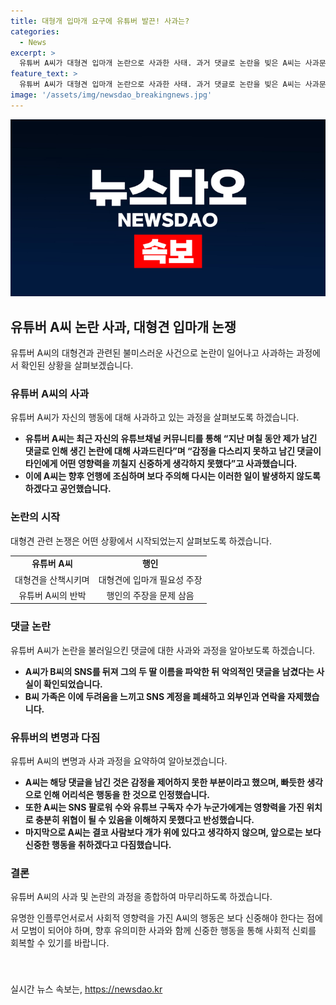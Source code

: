 ```yaml
---
title: 대형개 입마개 요구에 유튜버 발끈! 사과는?
categories:
  - News
excerpt: >
  유튜버 A씨가 대형견 입마개 논란으로 사과한 사태. 과거 댓글로 논란을 빚은 A씨는 사과문을 통해 감정을 다스리지 못한 행동을 후회하며 죄송함을 표했다. 대형견 관련 영상에 대한 논란은 댓글 전쟁으로 번지며 B씨와의 갈등으로 확대되었다. A씨의 인플루언서로서의 책임과 영향력을 고려하여 사과하고, 더 이상 이러한 사태가 반복되지 않도록 조심하겠다고 약속했다. B씨와 가족에게 개인적인 사과를 전하며 대형견 관련 경고에 대한 상황도 인정했다. A씨는 미래에 대한 조치를 약속하며 개에 대한 존중을 강조했다.
feature_text: >
  유튜버 A씨가 대형견 입마개 논란으로 사과한 사태. 과거 댓글로 논란을 빚은 A씨는 사과문을 통해 감정을 다스리지 못한 행동을 후회하며 죄송함을 표했다. 대형견 관련 영상에 대한 논란은 댓글 전쟁으로 번지며 B씨와의 갈등으로 확대되었다. A씨의 인플루언서로서의 책임과 영향력을 고려하여 사과하고, 더 이상 이러한 사태가 반복되지 않도록 조심하겠다고 약속했다. B씨와 가족에게 개인적인 사과를 전하며 대형견 관련 경고에 대한 상황도 인정했다. A씨는 미래에 대한 조치를 약속하며 개에 대한 존중을 강조했다.
image: '/assets/img/newsdao_breakingnews.jpg'
---
```


<p><img src="/assets/img/newsdao_breakingnews.jpg" alt="implanttips 속보" /></p>

<h2 data-ke-size="size26">유튜버 A씨 논란 사과, 대형견 입마개 논쟁</h2>

<p data-ke-size="size16">유튜버 A씨의 대형견과 관련된 불미스러운 사건으로 논란이 일어나고 사과하는 과정에서 확인된 상황을 살펴보겠습니다.</p>

<h3 data-ke-size="size24">유튜버 A씨의 사과</h3>

<p data-ke-size="size16">유튜버 A씨가 자신의 행동에 대해 사과하고 있는 과정을 살펴보도록 하겠습니다.</p>

<ul>
  <li><b>유튜버 A씨는 최근 자신의 유튜브채널 커뮤니티를 통해 “지난 며칠 동안 제가 남긴 댓글로 인해 생긴 논란에 대해 사과드린다”며 “감정을 다스리지 못하고 남긴 댓글이 타인에게 어떤 영향력을 끼칠지 신중하게 생각하지 못했다”고 사과했습니다.</b></li>
  <li><b>이에 A씨는 향후 언행에 조심하며 보다 주의해 다시는 이러한 일이 발생하지 않도록 하겠다고 공언했습니다.</b></li>
</ul>

<h3 data-ke-size="size24">논란의 시작</h3>

<p data-ke-size="size16">대형견 관련 논쟁은 어떤 상황에서 시작되었는지 살펴보도록 하겠습니다.</p>

<table>
  <tr>
    <td style="text-align: center; height: 17px;"><b>유튜버 A씨</b></td>
    <td style="text-align: center; height: 17px;"><b>행인</b></td>
  </tr>
  <tr>
    <td style="text-align: center; height: 17px;">대형견을 산책시키며</td>
    <td style="text-align: center; height: 17px;">대형견에 입마개 필요성 주장</td>
  </tr>
  <tr>
    <td style="text-align: center; height: 17px;">유튜버 A씨의 반박</td>
    <td style="text-align: center; height: 17px;">행인의 주장을 문제 삼음</td>
  </tr>
</table>

<h3 data-ke-size="size24">댓글 논란</h3>

<p data-ke-size="size16">유튜버 A씨가 논란을 불러일으킨 댓글에 대한 사과와 과정을 알아보도록 하겠습니다.</p>

<ul>
  <li><b>A씨가 B씨의 SNS를 뒤져 그의 두 딸 이름을 파악한 뒤 악의적인 댓글을 남겼다는 사실이 확인되었습니다.</b></li>
  <li><b>B씨 가족은 이에 두려움을 느끼고 SNS 계정을 폐쇄하고 외부인과 연락을 자제했습니다.</b></li>
</ul>

<h3 data-ke-size="size24">유튜버의 변명과 다짐</h3>

<p data-ke-size="size16">유튜버 A씨의 변명과 사과 과정을 요약하여 알아보겠습니다.</p>

<ul>
  <li><b>A씨는 해당 댓글을 남긴 것은 감정을 제어하지 못한 부분이라고 했으며, 빠듯한 생각으로 인해 어리석은 행동을 한 것으로 인정했습니다.</b></li>
  <li><b>또한 A씨는 SNS 팔로워 수와 유튜브 구독자 수가 누군가에게는 영향력을 가진 위치로 충분히 위협이 될 수 있음을 이해하지 못했다고 반성했습니다.</b></li>
  <li><b>마지막으로 A씨는 결코 사람보다 개가 위에 있다고 생각하지 않으며, 앞으로는 보다 신중한 행동을 취하겠다고 다짐했습니다.</b></li>
</ul>

<h3 data-ke-size="size24">결론</h3>

<p data-ke-size="size16">유튜버 A씨의 사과 및 논란의 과정을 종합하여 마무리하도록 하겠습니다.</p>

<p data-ke-size="size16">유명한 인플루언서로서 사회적 영향력을 가진 A씨의 행동은 보다 신중해야 한다는 점에서 모범이 되어야 하며, 향후 유의미한 사과와 함께 신중한 행동을 통해 사회적 신뢰를 회복할 수 있기를 바랍니다.</p>

<h3 data-ke-size="size24"></h3>

<p data-ke-size="size16">&nbsp;</p>
실시간 뉴스 속보는, <a href="https://newsdao.kr" rel="dofollow">https://newsdao.kr</a>



